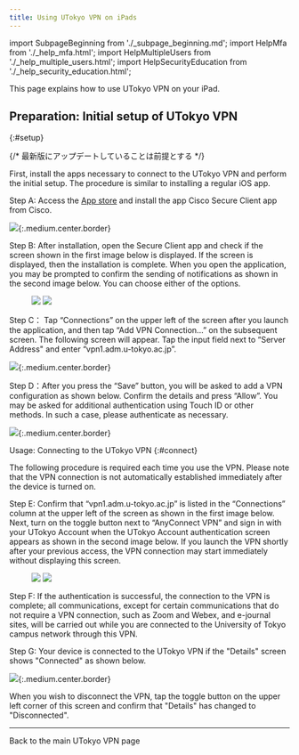 ```yaml
---
title: Using UTokyo VPN on iPads 
---
```

import SubpageBeginning from './_subpage_beginning.md';
import HelpMfa from './_help_mfa.html';
import HelpMultipleUsers from './_help_multiple_users.html';
import HelpSecurityEducation from './_help_security_education.html';

This page explains how to use UTokyo VPN on your iPad.

<SubpageBeginning />

## Preparation: Initial setup of UTokyo VPN
{:#setup}

{/* 最新版にアップデートしていることは前提とする */}

First, install the apps necessary to connect to the UTokyo VPN and perform the initial setup. The procedure is similar to installing a regular iOS app.

Step A: Access the [App store](https://apps.apple.com/us/app/cisco-anyconnect/id1135064690) and install the app Cisco Secure Client app from Cisco.

![](img/ipad01-app-store-anyconnect.png){:.medium.center.border}

Step B: After installation, open the Secure Client app and check if the screen shown in the first image below is displayed. If the screen is displayed, then the installation is complete. When you open the application, you may be prompted to confirm the sending of notifications as shown in the second image below. You can choose either of the options.

<figure class="gallery">
  <img src="img/ipad02-install.png" class="border" />
  <img src="img/ipad03-notification.png" class="border" />
</figure>

Step C： Tap “Connections” on the upper left of the screen after you launch the application, and then tap “Add VPN Connection...” on the subsequent screen. The following screen will appear. Tap the input field next to “Server Address" and enter “vpn1.adm.u-tokyo.ac.jp”.

![](img/ipad04-add-vpn-connection.png){:.medium.center.border}

Step D：After you press the “Save” button, you will be asked to add a VPN configuration as shown below. Confirm the details and press “Allow”. You may be asked for additional authentication using Touch ID or other methods. In such a case, please authenticate as necessary. 

![](img/ipad05-requesting-vpn.png){:.medium.center.border}

Usage: Connecting to the UTokyo VPN
{:#connect}

The following procedure is required each time you use the VPN. Please note that the VPN connection is not automatically established immediately after the device is turned on.


Step E: Confirm that “vpn1.adm.u-tokyo.ac.jp” is listed in the “Connections” column at the upper left of the screen as shown in the first image below. Next, turn on the toggle button next to “AnyConnect VPN” and sign in with your UTokyo Account when the UTokyo Account authentication screen appears as shown in the second image below. If you launch the VPN shortly after your previous access, the VPN connection may start immediately without displaying this screen.

<figure class="gallery">
  <img src="img/ipad06-home-finished-setting.png" class="border" />
  <img src="img/ipad07-anyconnect-authentication.png" class="border" />
</figure>

<HelpSecurityEducation />
<HelpMfa />

Step F: If the authentication is successful, the connection to the VPN is complete; all communications, except for certain communications that do not require a VPN connection, such as Zoom and Webex, and e-journal sites, will be carried out while you are connected to the University of Tokyo campus network through this VPN.

Step G: Your device is connected to the UTokyo VPN if the "Details" screen shows "Connected" as shown below.

![](img/ipad08-anyconnect-connecting.png){:.medium.center.border}

When you wish to disconnect the VPN, tap the toggle button on the upper left corner of this screen and confirm that "Details" has changed to "Disconnected".

---

Back to the main UTokyo VPN page

